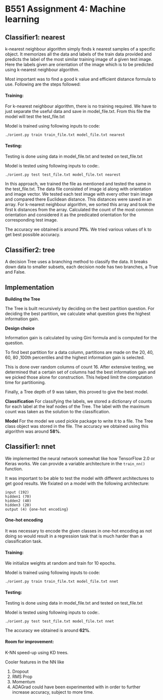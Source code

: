 # B551 Assignment 4: Machine learning

## Classifier1: nearest

k-nearest neighbour algorithm simply finds k nearest samples of a specific object. It memorizes all the data and labels of the train data provided and predicts the  label of the most similar training image of a given test image. Here the labels given are orientation of the image which is to be predicted using k-nearest neighbour algorithm.

Most important was to find a good k value and efficient distance formula to use.
Following are the steps followed: 
#### Training:
For k-nearest neighbour algorithm, there is no training required. We have to just separate the useful data and save in model_file.txt. From this file the model will test the test_file.txt

Model is trained using following inputs to code:
			 
`./orient.py train train_file.txt model_file.txt nearest`

#### Testing:
Testing is done using data in model_file.txt and tested on test_file.txt

Model is tested using following inputs to code:.

`./orient.py test test_file.txt model_file.txt nearest`


In this approach, we trained the file as mentioned and tested the same in the test_file.txt. The data file consisted of image id along with orientation and image vector.
We tested each test image with every other train image and compared there Euclidean distance. This distances were saved in an array.
For k-nearest neighbour algorithm, we sorted this array and took the first k distances from the array. Calculated the count of the most common orientation and considered it as the predicated orientation for the corresponding test image.

The accuracy we obtained is around **71%**. We tried various values of k to get best possible accuracy.

## Classifier2: tree

A decision Tree uses a branching method to classify the data. It breaks down data to smaller subsets, each decision node has two branches, a True and False.

## Implementation

**Building the Tree**

The Tree is built recursively by deciding on the best partition question. For deciding the best partition, we calculate what question gives the highest information gain.

**Design choice**

Information gain is calculated by using Gini formula and is computed for the question.

To find best partition for a data column, partitions are made on the 20, 40, 60, 80 ,100th percentiles and the highest information gain is selected.

This is done over random columns of count 16. After extensive testing, we determined that a certain set of columns had the best information gain and we picked those alone for construction. This helped limit the computation time for partitioning.

Finally, a Tree depth of 9 was taken, this proved to give the best model.

**Classification**
For classifying the labels, we stored a dictionary of counts for each label at the leaf nodes of the Tree. The label with the maximum count was taken as the solution to the classification.

**Model**
For the model we used pickle package to write it to a file. The Tree class object was stored in the file.
The accuracy we obtained using this algorithm was around **58%**.

## Classifier1: nnet

We implemented the neural network somewhat like how TensorFlow 2.0 or Keras works. We can provide a variable architecture in the `train_nn()` function.

It was important to be able to test the model with different architectures to get good results. We fixiated on a model with the following architecture:
```
input (192)
hidden1 (70)
hidden2 (40)
hidden3 (20)
output (4) {one-hot encoding}
```

#### One-hot encoding
It was necessary to encode the given classes in one-hot encoding as not doing so would result in a regression task that is much harder than a classification task.

#### Training:
We initialize weights at random and train for 10 epochs.

Model is trained using following inputs to code:
			 
`./orient.py train train_file.txt model_file.txt nnet`

#### Testing:
Testing is done using data in model_file.txt and tested on test_file.txt

Model is tested using following inputs to code:.

`./orient.py test test_file.txt model_file.txt nnet`

The accuracy we obtained is around **62%**.

#### Room for improvement:
K-NN speed-up using KD trees.

Cooler features in the NN like
1. Dropout
2. RMS Prop
3. Momentum
4. ADAGrad
could have been experimented with in order to further increase accuracy, subject to more time.
